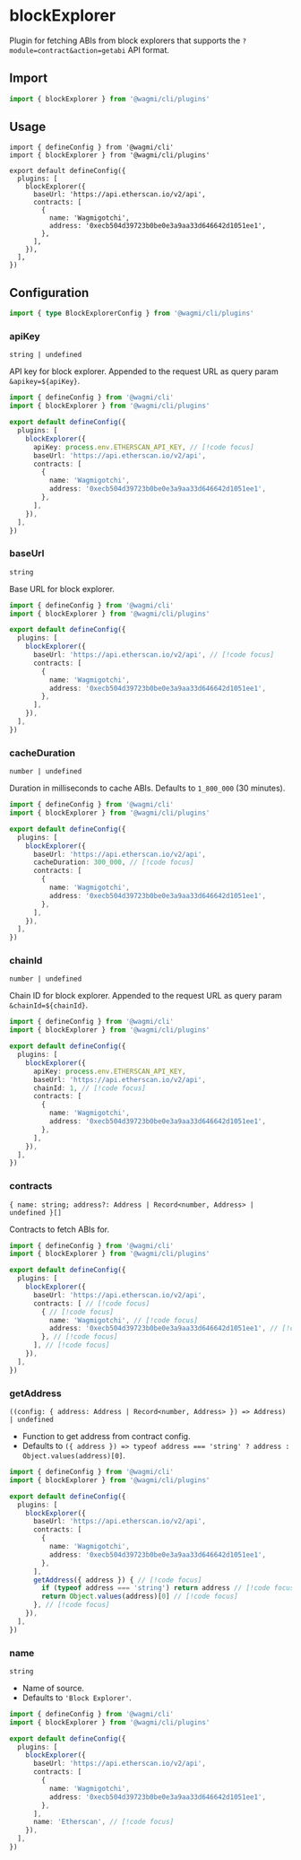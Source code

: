 # blockExplorer

Plugin for fetching ABIs from block explorers that supports the `?module=contract&action=getabi` API format.

## Import

```ts
import { blockExplorer } from '@wagmi/cli/plugins'
```

## Usage

```ts{2,6-14}
import { defineConfig } from '@wagmi/cli'
import { blockExplorer } from '@wagmi/cli/plugins'

export default defineConfig({
  plugins: [
    blockExplorer({
      baseUrl: 'https://api.etherscan.io/v2/api',
      contracts: [
        {
          name: 'Wagmigotchi',
          address: '0xecb504d39723b0be0e3a9aa33d646642d1051ee1',
        },
      ],
    }),
  ],
})
```

## Configuration

```ts
import { type BlockExplorerConfig } from '@wagmi/cli/plugins'
```

### apiKey

`string | undefined`

API key for block explorer. Appended to the request URL as query param `&apikey=${apiKey}`.

```ts
import { defineConfig } from '@wagmi/cli'
import { blockExplorer } from '@wagmi/cli/plugins'

export default defineConfig({
  plugins: [
    blockExplorer({
      apiKey: process.env.ETHERSCAN_API_KEY, // [!code focus]
      baseUrl: 'https://api.etherscan.io/v2/api',
      contracts: [
        {
          name: 'Wagmigotchi',
          address: '0xecb504d39723b0be0e3a9aa33d646642d1051ee1',
        },
      ],
    }),
  ],
})
```

### baseUrl

`string`

Base URL for block explorer.

```ts
import { defineConfig } from '@wagmi/cli'
import { blockExplorer } from '@wagmi/cli/plugins'

export default defineConfig({
  plugins: [
    blockExplorer({
      baseUrl: 'https://api.etherscan.io/v2/api', // [!code focus]
      contracts: [
        {
          name: 'Wagmigotchi',
          address: '0xecb504d39723b0be0e3a9aa33d646642d1051ee1',
        },
      ],
    }),
  ],
})
```

### cacheDuration

`number | undefined`

Duration in milliseconds to cache ABIs. Defaults to `1_800_000` (30 minutes).

```ts
import { defineConfig } from '@wagmi/cli'
import { blockExplorer } from '@wagmi/cli/plugins'

export default defineConfig({
  plugins: [
    blockExplorer({
      baseUrl: 'https://api.etherscan.io/v2/api',
      cacheDuration: 300_000, // [!code focus]
      contracts: [
        {
          name: 'Wagmigotchi',
          address: '0xecb504d39723b0be0e3a9aa33d646642d1051ee1',
        },
      ],
    }),
  ],
})
```

### chainId

`number | undefined`

Chain ID for block explorer. Appended to the request URL as query param `&chainId=${chainId}`.

```ts
import { defineConfig } from '@wagmi/cli'
import { blockExplorer } from '@wagmi/cli/plugins'

export default defineConfig({
  plugins: [
    blockExplorer({
      apiKey: process.env.ETHERSCAN_API_KEY,
      baseUrl: 'https://api.etherscan.io/v2/api',
      chainId: 1, // [!code focus]
      contracts: [
        {
          name: 'Wagmigotchi',
          address: '0xecb504d39723b0be0e3a9aa33d646642d1051ee1',
        },
      ],
    }),
  ],
})
```


### contracts

`{ name: string; address?: Address | Record<number, Address> | undefined }[]`

Contracts to fetch ABIs for.

```ts
import { defineConfig } from '@wagmi/cli'
import { blockExplorer } from '@wagmi/cli/plugins'

export default defineConfig({
  plugins: [
    blockExplorer({
      baseUrl: 'https://api.etherscan.io/v2/api',
      contracts: [ // [!code focus]
        { // [!code focus]
          name: 'Wagmigotchi', // [!code focus]
          address: '0xecb504d39723b0be0e3a9aa33d646642d1051ee1', // [!code focus]
        }, // [!code focus]
      ], // [!code focus]
    }),
  ],
})
```

### getAddress

`((config: { address: Address | Record<number, Address> }) => Address) | undefined`

- Function to get address from contract config.
- Defaults to `({ address }) => typeof address === 'string' ? address : Object.values(address)[0]`.

```ts
import { defineConfig } from '@wagmi/cli'
import { blockExplorer } from '@wagmi/cli/plugins'

export default defineConfig({
  plugins: [
    blockExplorer({
      baseUrl: 'https://api.etherscan.io/v2/api',
      contracts: [
        {
          name: 'Wagmigotchi',
          address: '0xecb504d39723b0be0e3a9aa33d646642d1051ee1',
        },
      ],
      getAddress({ address }) { // [!code focus]
        if (typeof address === 'string') return address // [!code focus]
        return Object.values(address)[0] // [!code focus]
      }, // [!code focus]
    }),
  ],
})
```

### name

`string`

- Name of source.
- Defaults to `'Block Explorer'`.

```ts
import { defineConfig } from '@wagmi/cli'
import { blockExplorer } from '@wagmi/cli/plugins'

export default defineConfig({
  plugins: [
    blockExplorer({
      baseUrl: 'https://api.etherscan.io/v2/api',
      contracts: [
        {
          name: 'Wagmigotchi',
          address: '0xecb504d39723b0be0e3a9aa33d646642d1051ee1',
        },
      ],
      name: 'Etherscan', // [!code focus]
    }),
  ],
})
```
